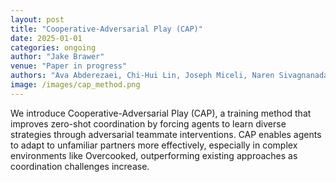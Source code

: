 ```yaml
---
layout: post
title: "Cooperative-Adversarial Play (CAP)"
date: 2025-01-01
categories: ongoing
author: "Jake Brawer"
venue: "Paper in progress"
authors: "Ava Abderezaei, Chi-Hui Lin, Joseph Miceli, Naren Sivagnanadasan, Stéphane Aroca-Ouellette,  <strong>Jake Brawer</strong>, Alessandro Roncone"
image: /images/cap_method.png
---
```


We introduce Cooperative-Adversarial Play (CAP), a training method that improves zero-shot coordination by forcing agents to learn diverse strategies through adversarial teammate interventions. CAP enables agents to adapt to unfamiliar partners more effectively, especially in complex environments like Overcooked, outperforming existing approaches as coordination challenges increase.
